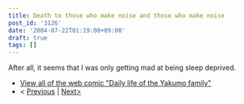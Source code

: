 ```yaml
---
title: Death to those who make noise and those who make noise
post_id: '3126'
date: '2004-07-22T01:19:00+09:00'
draft: true
tags: []
---
```


After all, it seems that I was only getting mad at being sleep deprived.

*   [View all of the web comic "Daily life of the Yakumo family"](https://danmaq.com/tag/yakumo-family?order=ASC)
*   < [Previous](https://danmaq.com/3124) | [Next>](https://danmaq.com/3127)
